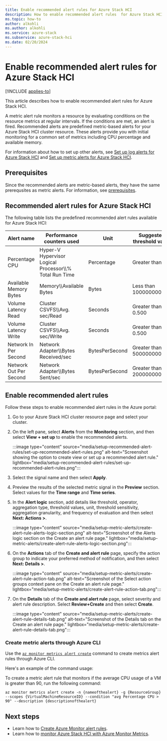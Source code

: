 ```yaml
---
title: Enable recommended alert rules for Azure Stack HCI
description: How to enable recommended alert rules  for Azure Stack HCI.
ms.topic: how-to
author: alkohli
ms.author: alkohli
ms.service: azure-stack
ms.subservice: azure-stack-hci
ms.date: 02/20/2024
---
```


# Enable recommended alert rules for Azure Stack HCI

[!INCLUDE [applies-to](../../includes/hci-applies-to-23h2.md)]

This article describes how to enable recommended alert rules for Azure Stack HCI.

A metric alert rule monitors a resource by evaluating conditions on the resource metrics at regular intervals. If the conditions are met, an alert is fired. Recommended alerts are predefined metric-based alerts for your Azure Stack HCI cluster resource. These alerts provide you with initial monitoring for a common set of metrics including CPU percentage and available memory.

For information about how to set up other alerts, see [Set up log alerts for Azure Stack HCI](./setup-hci-system-alerts.md) and [Set up metric alerts for Azure Stack HCI](./setup-metric-alerts.md).

## Prerequisites

Since the recommended alerts are metric-based alerts, they have the same prerequsites as metric alerts. For information, see [prerequisites]().

## Recommended alert rules for Azure Stack HCI

The following table lists the predefined recommended alert rules available for Azure Stack HCI:

| Alert name | Performance counters used | Unit | Suggested threshold value |
|--|--|--|--|
| Percentage CPU | Hyper-V Hypervisor Logical Processor\\\\% Total Run Time | Percentage | Greater than 80 |
| Available Memory Bytes | Memory\\\Available Bytes | Bytes | Less than 1000000000 |
| Volume Latency Read | Cluster CSVFS\\\Avg. sec/Read | Seconds | Greater than 0.500 |
| Volume Latency Write | Cluster CSVFS\\\Avg. sec/Write | Seconds | Greater than 0.500 |
| Network In Per Second | Network Adapter\\\Bytes Received/sec | BytesPerSecond | Greater than 500000000000 |
| Network Out Per Second | Network Adapter\\\Bytes Sent/sec | BytesPerSecond | Greater than 200000000000 |

## Enable recommended alert rules

Follow these steps to enable recommended alert rules in the Azure portal:

1. Go to your Azure Stack HCI cluster resource page and select your cluster.

1. On the left pane, select **Alerts** from the **Monitoring** section, and then select **View + set up** to enable the recommended alerts.

    :::image type="content" source="media/setup-recommended-alert-rules/set-up-recommended-alert-rules.png" alt-text="Screenshot showing the option to create view or set up a recommended alert rule." lightbox="media/setup-recommended-alert-rules/set-up-recommended-alert-rules.png":::

1. Select the signal name and then select **Apply**.

1. Preview the results of the selected metric signal in the **Preview** section. Select values for the **Time range** and **Time series**.

1. In the **Alert logic** section, add details like threshold, operator, aggregation type, threshold values, unit, threshold sensitivity, aggregation granularity, and frequency of evaluation and then select **Next: Actions \>**.

    :::image type="content" source="media/setup-metric-alerts/create-alert-rule-alerts-logic-section.png" alt-text="Screenshot of the Alerts logic section on the Create an alert rule page." lightbox="media/setup-metric-alerts/create-alert-rule-alerts-logic-section.png":::

1. On the **Actions** tab of the **Create and alert rule** page, specify the action group to indicate your preferred method of notification, and then select **Next: Details \>**.

    :::image type="content" source="media/setup-metric-alerts/create-alert-rule-action-tab.png" alt-text="Screenshot of the Select action groups context pane on the Create an alert rule page." lightbox="media/setup-metric-alerts/create-alert-rule-action-tab.png":::

1. On the **Details** tab of the **Create and alert rule** page, select severity and alert rule description. Select **Review+Create** and then select **Create**.

    :::image type="content" source="media/setup-metric-alerts/create-alert-rule-details-tab.png" alt-text="Screenshot of the Details tab on the Create an alert rule page." lightbox="media/setup-metric-alerts/create-alert-rule-details-tab.png":::

### Create metric alerts through Azure CLI

Use the [`az monitor metrics alert create`](/cli/azure/monitor/metrics/alert#az-monitor-metrics-alert-create) command to create metrics alert rules through Azure CLI.

Here's an example of the command usage:

To create a metric alert rule that monitors if the average CPU usage of a VM is greater than 90, run the following command:

```azure CLI
az monitor metrics alert create -n {nameofthealert} -g {ResourceGroup} --scopes {VirtualMachineResourceID} --condition "avg Percentage CPU > 90" --description {descriptionofthealert}
```

## Next steps

- Learn how to [Create Azure Monitor alert rules](/azure/azure-monitor/alerts/alerts-create-new-alert-rule).
- Learn how to [monitor Azure Stack HCI with Azure Monitor Metrics](./monitor-cluster-with-metrics.md).
